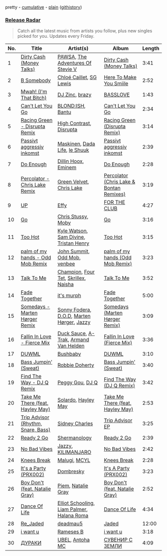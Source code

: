 pretty - [cumulative](/playlists/cumulative/Release%20Radar.md) - [plain](/playlists/plain/37i9dQZEVXbsudmxBFKW7G) ([githistory](https://github.githistory.xyz/vitokorn/spotify-playlist-archive/blob/master/playlists/plain/37i9dQZEVXbsudmxBFKW7G))
### [Release Radar](https://open.spotify.com/playlist/37i9dQZEVXbsudmxBFKW7G)

> Catch all the latest music from artists you follow, plus new singles picked for you. Updates every Friday.

| No. | Title | Artist(s) | Album | Length |
|---|---|---|---|---|
| 1 | [Dirty Cash (Money Talks)](https://open.spotify.com/track/2VyvDGdcVY04cNYou9MFVX) | [PAWSA](https://open.spotify.com/artist/4E0HD2PMY8kQJIjlShrLUS), [The Adventures Of Stevie V](https://open.spotify.com/artist/7HOmuShc6sajk74rYV7zR2) | [Dirty Cash (Money Talks)](https://open.spotify.com/album/2d9NxyCSygtJcvsAmBtXOj) | 3:41 |
| 2 | [B Somebody](https://open.spotify.com/track/7y9aCle5TVpOYhjrwX0138) | [Chloé Caillet](https://open.spotify.com/artist/68ywCN6ZpInbcilOfLBa3a), [SG Lewis](https://open.spotify.com/artist/0GG2cWaonE4JPrjcCCQ1EG) | [Here To Make You Smiile](https://open.spotify.com/album/2i9B5xuOUj2YM9rhq8eqxU) | 2:52 |
| 3 | [Mwah! (I'm That Bitch)](https://open.spotify.com/track/3ytIYhKEtUS4qR9VQD8wvU) | [DJ Zinc](https://open.spotify.com/artist/1cwlYsgHBYvLzT4C24AliQ), [brazy](https://open.spotify.com/artist/5qdXUxsjbP0UAig0CtqO5b) | [BASSLOVE](https://open.spotify.com/album/2nq6v5mE689VFGCYbOWp0T) | 1:43 |
| 4 | [Can't Let You Go](https://open.spotify.com/track/7E6KF4tYddZGxtBqv9J7YA) | [BLOND:ISH](https://open.spotify.com/artist/6zsJjoCtL1WByG0VsuFWzR), [Bantu](https://open.spotify.com/artist/6tt0iYnpHERj05WATWRiom) | [Can't Let You Go](https://open.spotify.com/album/3qzTRlqS7SH1Ea3KggjQuw) | 2:34 |
| 5 | [Racing Green - Disrupta Remix](https://open.spotify.com/track/6Q4cGmxvU6n1wQpPUsacER) | [High Contrast](https://open.spotify.com/artist/0bxHci3JIhhKA53n8rH3tT), [Disrupta](https://open.spotify.com/artist/6VJ0MDdr6OO6ih2TKP5g2G) | [Racing Green (Disrupta Remix)](https://open.spotify.com/album/5XKxIRbHrjeA48F2gAlllV) | 3:14 |
| 6 | [Passivt aggressiv inkomst](https://open.spotify.com/track/4CikimfNXdaOfdZdeSUZEN) | [Maskinen](https://open.spotify.com/artist/6nDcZd5c9z3OS5hWvCsWBf), [Dada Life](https://open.spotify.com/artist/00sAT5YX8W3xNd1EuqyHw9), [le Shuuk](https://open.spotify.com/artist/7bH17jyjkwMPMh9AS8EH0u) | [Passivt aggressiv inkomst](https://open.spotify.com/album/11cpm6ipDpqikocjJcFYBf) | 2:39 |
| 7 | [Do Enough](https://open.spotify.com/track/4LMeZK7Fs2iO84ZA89iLJP) | [Dillin Hoox](https://open.spotify.com/artist/5MGKryqtJfI7dlfJMTBQM0), [Eminem](https://open.spotify.com/artist/7dGJo4pcD2V6oG8kP0tJRR) | [Do Enough](https://open.spotify.com/album/3Owm6j7mCYQlAQQxBgyIiL) | 2:28 |
| 8 | [Percolator - Chris Lake Remix](https://open.spotify.com/track/058p8THgGRjrxMo3QQrIZg) | [Green Velvet](https://open.spotify.com/artist/3ABaec4jjl95VqmG1iD4k2), [Chris Lake](https://open.spotify.com/artist/5Igpc9iLZ3YGtKeYfSrrOE) | [Percolator (Chris Lake & Bontan Remixes)](https://open.spotify.com/album/1IYBF4Hu5rdCbAZgikWs1I) | 3:19 |
| 9 | [UP](https://open.spotify.com/track/4zEUtJjmIHpZf2wjj2OX4g) | [Effy](https://open.spotify.com/artist/19SX00qkAvpVQroAka9GI0) | [FOR THE CLUB](https://open.spotify.com/album/3G6y2mugKtmFNq6J7BjdBs) | 4:27 |
| 10 | [Go](https://open.spotify.com/track/1EFyjeVs4hetSVMc28Y9r6) | [Chris Stussy](https://open.spotify.com/artist/3BxjasMelf9pKaE4f7Y0So), [Moby](https://open.spotify.com/artist/3OsRAKCvk37zwYcnzRf5XF) | [Go](https://open.spotify.com/album/4Zzp3MGr2M5rMF1oDxZ8mz) | 3:16 |
| 11 | [Too Hot](https://open.spotify.com/track/3KNH2PagNu27psa894EBGP) | [Kyle Watson](https://open.spotify.com/artist/7LJSAfWhO7jhjnewy6pKyZ), [Sam Divine](https://open.spotify.com/artist/029RjYsk0DU8LKC92sUyXZ), [Tristan Henry](https://open.spotify.com/artist/6UyRsPqWooGjDexC857b1T) | [Too Hot](https://open.spotify.com/album/2KVRtCWAoUEpdU9JBGvCmm) | 3:15 |
| 12 | [palm of my hands - Odd Mob Remix](https://open.spotify.com/track/2vxsdAnntt6eGZJJRaLBF6) | [John Summit](https://open.spotify.com/artist/7kNqXtgeIwFtelmRjWv205), [Odd Mob](https://open.spotify.com/artist/4qLwtWhlhyAoQ4S9mSrDW9), [venbee](https://open.spotify.com/artist/4UWWa5dKgTLAx8mv6Ju6X1) | [palm of my hands (Odd Mob Remix)](https://open.spotify.com/album/4wAyp0F1m8WNDb7SsuQarq) | 3:23 |
| 13 | [Talk To Me](https://open.spotify.com/track/6PpeV9uHMHbY2pYPvMwCDv) | [Champion](https://open.spotify.com/artist/3cHya45cxGzLYIPg2LRCCR), [Four Tet](https://open.spotify.com/artist/7Eu1txygG6nJttLHbZdQOh), [Skrillex](https://open.spotify.com/artist/5he5w2lnU9x7JFhnwcekXX), [Naisha](https://open.spotify.com/artist/4t4tIl2hE43qSpYeYnUxuI) | [Talk To Me](https://open.spotify.com/album/5p5NImBlYoLIQDdI0wKzb7) | 3:52 |
| 14 | [Fade Together](https://open.spotify.com/track/4aiIC5QqNtzPQcjzvB06sp) | [it's murph](https://open.spotify.com/artist/3zW0xazqnHoq9QV9zBROVC) | [Fade Together](https://open.spotify.com/album/1VIo7xdJoEqT7YFRooZlLC) | 5:00 |
| 15 | [Somedays - Marten Hørger Remix](https://open.spotify.com/track/75X5E7vau9zgKD902Z5KOO) | [Sonny Fodera](https://open.spotify.com/artist/39B7ChWwrWDs7zXlsu3MoP), [D.O.D](https://open.spotify.com/artist/0Cs47vvRsPgEfliBU9KDiB), [Marten Hørger](https://open.spotify.com/artist/0EdUwJSqkMmsH6Agg3G8Ls), [Jazzy](https://open.spotify.com/artist/7zAAwgV5Wqmvpb4GzvlRkP) | [Somedays (Marten Hørger Remix)](https://open.spotify.com/album/2Zb4CNocWpJUlDb1bDLSxb) | 3:09 |
| 16 | [Fallin In Love - Fierce Mix](https://open.spotify.com/track/0LJvB7HMfhOD01AMTEnpwl) | [Duck Sauce](https://open.spotify.com/artist/0q8J3Yj810t5cpAYEJ7gxt), [A-Trak](https://open.spotify.com/artist/3TaUSUXn41GixL7zbvrIDt), [Armand Van Helden](https://open.spotify.com/artist/3cQA9WH8liZfeja1DxcDYE) | [Fallin In Love (Fierce Mix)](https://open.spotify.com/album/5VIi7cOfsX2CFVQXVJsi4b) | 3:36 |
| 17 | [DUWML](https://open.spotify.com/track/2YCA9NMxmRoQJkBF4DqkqF) | [Bushbaby](https://open.spotify.com/artist/6YYg4TQoF8cp50IuM2vU4C) | [DUWML](https://open.spotify.com/album/29pDC4gf09gtuQRsQrVHd1) | 3:10 |
| 18 | [Bass Jumpin' (Sweat)](https://open.spotify.com/track/7ea3rnqY96op1jr7ub1Dvn) | [Robbie Doherty](https://open.spotify.com/artist/2WuXRwEjXIjW5uVZOSxqYS) | [Bass Jumpin' (Sweat)](https://open.spotify.com/album/6kOfMI4XaFpneh2rTtpWFr) | 3:40 |
| 19 | [Find The Way - DJ Q Remix](https://open.spotify.com/track/29zooAFKpMqvxHQkvdGwNk) | [Peggy Gou](https://open.spotify.com/artist/2mLA48B366zkELXYx7hcDN), [DJ Q](https://open.spotify.com/artist/7dDPt2xIGymSDddx80OfF1) | [Find The Way (DJ Q Remix)](https://open.spotify.com/album/798ipPSqEJLh6uIRCqAtcK) | 3:42 |
| 20 | [Take Me There (feat. Hayley May)](https://open.spotify.com/track/22J9UXBVrTizoGQX2skGkk) | [Solardo](https://open.spotify.com/artist/0oO1IaDOBSeI96HbnCa5pZ), [Hayley May](https://open.spotify.com/artist/1WcwbtAnG5HWNbPPK84ued) | [Take Me There (feat. Hayley May)](https://open.spotify.com/album/5aypXwfOKSzqEZdJCIMa4L) | 2:53 |
| 21 | [Trip Advisor (Rhythm, Snare, Bass)](https://open.spotify.com/track/5kimJnpTUUYKMs8wccI0w2) | [Sidney Charles](https://open.spotify.com/artist/0J6ZEXmLQfZMeHBoa4JZTH) | [Trip Advisor EP](https://open.spotify.com/album/1410SX4Jl2z7RmU7uP1zH8) | 3:25 |
| 22 | [Ready 2 Go](https://open.spotify.com/track/5PkdqxLgEEjYGyfbpF1rdf) | [Shermanology](https://open.spotify.com/artist/4Siyzg8kWayQfPQsPSl6JI) | [Ready 2 Go](https://open.spotify.com/album/2t6rfGbsARRdLrGEzl5z57) | 2:39 |
| 23 | [No Bad Vibes](https://open.spotify.com/track/0dgdDB39uUoC8WICmTE2U8) | [Jazzy](https://open.spotify.com/artist/7zAAwgV5Wqmvpb4GzvlRkP), [KILIMANJARO](https://open.spotify.com/artist/4QGD0m9AGZixhuPAzaBeD7) | [No Bad Vibes](https://open.spotify.com/album/0fniUtJNAYz6eSOE9HJe32) | 2:42 |
| 24 | [Knees Break](https://open.spotify.com/track/0SyWhkrm6yBPgqliVB7MP9) | [Malugi](https://open.spotify.com/artist/50udUOTR7dQUgyPwPuCLM6), [MCYL](https://open.spotify.com/artist/7zlHS8g9lQlu3aHWNe4Pfr) | [Knees Break](https://open.spotify.com/album/77FcRYFTPoemKvDGLZ4s0Q) | 2:28 |
| 25 | [It's a Party (PRX002)](https://open.spotify.com/track/0ECJVVznvRVdzFlmD0HnL9) | [Dombresky](https://open.spotify.com/artist/2GVtgxcx7jg5xVCZsIHSGN) | [It's A Party (PRX002)](https://open.spotify.com/album/0jfleoc8WwfuA5pP4la7rG) | 3:23 |
| 26 | [Boy Don't (feat. Natalie Gray)](https://open.spotify.com/track/4SIJ1jXfWqqsJ93fTQttP6) | [Piem](https://open.spotify.com/artist/08st4VKj9jjZJ5eKzAOHq8), [Natalie Gray](https://open.spotify.com/artist/047rvCsEJLIKpbhzi4nHi4) | [Boy Don't (feat. Natalie Gray)](https://open.spotify.com/album/4lRwKz3LEHslb90zTmCSOp) | 2:52 |
| 27 | [Dance Of Life](https://open.spotify.com/track/1rm97zPXaDE1dPqh6nqHPa) | [Elliot Schooling](https://open.spotify.com/artist/6kxjV47PkAw81io31d6OWu), [Liam Palmer](https://open.spotify.com/artist/0X08iR3Fp37Hoa9b1pjHnR), [Halana Roma](https://open.spotify.com/artist/4aT40MpEZA991HEmvBl8EU) | [Dance Of Life](https://open.spotify.com/album/0uZueFKjgNdR4GNMlI9LNr) | 4:34 |
| 28 | [Re_Jaded](https://open.spotify.com/track/5HDn8fl53QzZxejNpx1q9w) | [deadmau5](https://open.spotify.com/artist/2CIMQHirSU0MQqyYHq0eOx) | [Jaded](https://open.spotify.com/album/3hl3AY6MmrQYph3gCg6BNV) | 12:00 |
| 29 | [i want u](https://open.spotify.com/track/1KUwEwWCtkY1wvLI7whez0) | [Rameses B](https://open.spotify.com/artist/06EfEcjc0vdvI6VNL0soIO) | [i want u](https://open.spotify.com/album/1UFdwl1RfQ0pVHbzFV1YLL) | 3:18 |
| 30 | [ДУРАКИ](https://open.spotify.com/track/16EAgNahcnXNE3VEoMWJUG) | [UBEL](https://open.spotify.com/artist/4JZckW4M1FI6VXTF4G2WpY), [Antoha MC](https://open.spotify.com/artist/6OqmKFaRcw0f23m5PQ9CrL) | [СУВЕНИР С ЗЕМЛИ](https://open.spotify.com/album/6cfdUPsEEyGtuq83woENTK) | 4:09 |
